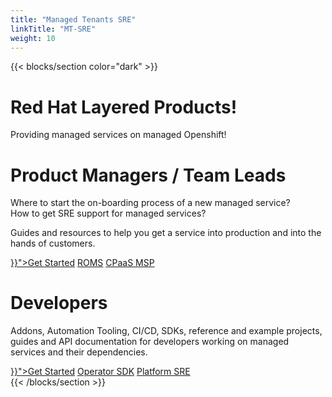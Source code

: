 ```yaml
---
title: "Managed Tenants SRE"
linkTitle: "MT-SRE"
weight: 10
---
```


{{< blocks/section color="dark" >}}

<div class="cover-section">
  <h1 class="display-1">Red Hat Layered Products!</h1>
 <p class="lead">Providing managed services on managed Openshift!</p>

  <div class="mt-5 animate__animated animate__slideInLeft animate__fast">
    <h1>Product Managers / Team Leads</h1>
    <p>
      Where to start the on-boarding process of a new managed service?<br>
      How to get SRE support for managed services?
    </p>
    <p>
      Guides and resources to help you get a service into production
      and into the hands of customers.
    </p>
    <a class="btn btn-lg btn-primary mr-3 mb-4"
        href="{{< relref "/docs/onboarding/introduction" >}}">Get Started</a>
    <a class="btn btn-lg btn-outline-light mr-3 mb-4" href="https://source.redhat.com/communitiesatredhat/communitiesofpractice/cross_cutting_co/managed_services_cop/wiki/draft_how_to_get_started_with_roms_repeatable_onboarding_for_managed_services">ROMS</a>
    <a class="btn btn-lg btn-outline-light mr-3 mb-4"
      href="https://cpaas.pages.redhat.com/documentation/">CPaaS MSP</a>
  </div>

  <div class="mt-5 animate__animated animate__slideInLeft animate__fast animate__delay-1s">
    <h1>Developers</h1>
    <p>
      Addons, Automation Tooling, CI/CD, SDKs, reference and example projects, guides and
      API documentation for developers working on managed services and their dependencies.
    </p>
    <a class="btn btn-lg btn-primary mr-3 mb-4"
        href="{{< relref "/docs/creating-addons" >}}">Get Started</a>
    <a class="btn btn-lg btn-outline-light mr-3 mb-4"
        href="https://sdk.operatorframework.io/docs/">Operator SDK</a>
    <a class="btn btn-lg btn-outline-light mr-3 mb-4"
    href="https://source.redhat.com/groups/public/openshiftplatformsre">Platform SRE</a>
  </div>

</div>
{{< /blocks/section >}}
